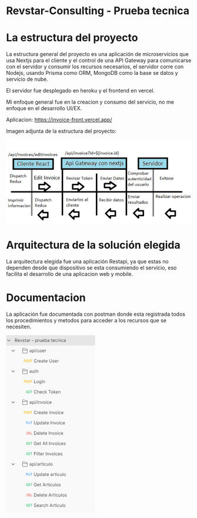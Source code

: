 # Revstar-Consulting - Prueba tecnica


# La estructura del proyecto

 La estructura general del proyecto es una aplicación de microservicios que usa Nextjs para el cliente y el control de una API Gateway 
 para comunicarse con el servidor y consumir los recursos necesarios, el servidor corre con Nodejs, usando Prisma como ORM, MongoDB como la base se datos y servicio de nube.

El servidor fue desplegado en heroku y el frontend en vercel.

Mi enfoque general fue en la creacion y consumo del servicio, no me enfoque en el desarrollo UI/EX.

Aplicacion: https://invoice-front.vercel.app/

Imagen adjunta de la estructura del proyecto:
 
 <img src="./example request.png" />
 
 
 # Arquitectura de la solución elegida
 
 La arquitectura elegida fue una aplicación Restapi, ya que estas no dependen desde que dispositivo se esta consumiendo el servicio, eso facilita el desarrollo de una aplicacion web y mobile.
 
 # Documentacion 
 
 La aplicación fue documentada con postman donde esta registrada todos los procedimientos y metodos para acceder a los recursos que se necesiten.

 <img src="./postman estructura.PNG" />
